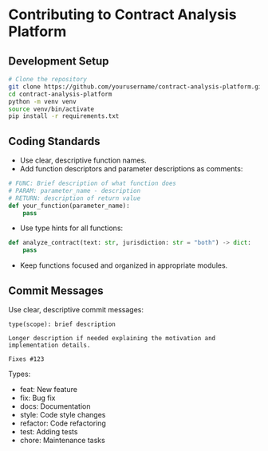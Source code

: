 # Contributing to Contract Analysis Platform

## Development Setup

```bash
# Clone the repository
git clone https://github.com/yourusername/contract-analysis-platform.git
cd contract-analysis-platform
python -m venv venv
source venv/bin/activate
pip install -r requirements.txt
```

## Coding Standards

- Use clear, descriptive function names.
- Add function descriptors and parameter descriptions as comments:

```python
# FUNC: Brief description of what function does
# PARAM: parameter_name - description
# RETURN: description of return value
def your_function(parameter_name):
    pass
```

- Use type hints for all functions:

```python
def analyze_contract(text: str, jurisdiction: str = "both") -> dict:
    pass
```

- Keep functions focused and organized in appropriate modules.

## Commit Messages

Use clear, descriptive commit messages:

```
type(scope): brief description

Longer description if needed explaining the motivation and implementation details.

Fixes #123
```

Types:
- feat: New feature
- fix: Bug fix
- docs: Documentation
- style: Code style changes
- refactor: Code refactoring
- test: Adding tests
- chore: Maintenance tasks